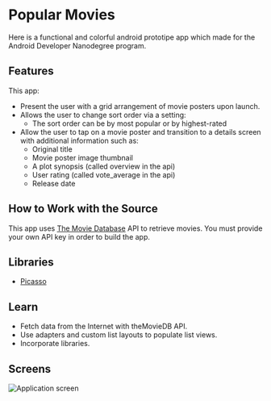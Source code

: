 # Popular Movies

Here is a functional and colorful android prototipe app which made for the  Android Developer Nanodegree program.

## Features

This app:

* Present the user with a grid arrangement of movie posters upon launch.
* Allows the user to change sort order via a setting:
    - The sort order can be by most popular or by highest-rated
* Allow the user to tap on a movie poster and transition to a details screen with additional information such as:
    - Original title
    - Movie poster image thumbnail
    - A plot synopsis (called overview in the api)
    - User rating (called vote_average in the api)
    - Release date


## How to Work with the Source

This app uses [The Movie Database](https://www.themoviedb.org/documentation/api) API to retrieve movies.
You must provide your own API key in order to build the app.

## Libraries

* [Picasso](http://square.github.io/picasso/)


## Learn

* Fetch data from the Internet with theMovieDB API.
* Use adapters and custom list layouts to populate list views.
* Incorporate libraries.

## Screens

 ![Application screen](https://github.com/josmarycarrero/Popular-Movies/blob/master/screenshots/screen.png)


